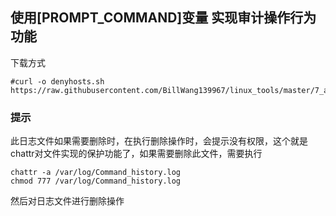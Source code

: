 ## 使用[PROMPT_COMMAND]变量 实现审计操作行为功能

下载方式
```
#curl -o denyhosts.sh https://raw.githubusercontent.com/BillWang139967/linux_tools/master/7_audit_action/audit_action.sh
```
### 提示

此日志文件如果需要删除时，在执行删除操作时，会提示没有权限，这个就是chattr对文件实现的保护功能了，如果需要删除此文件，需要执行

```
chattr -a /var/log/Command_history.log
chmod 777 /var/log/Command_history.log
```

然后对日志文件进行删除操作



